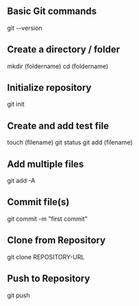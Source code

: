 ## Basic Git commands

git --version

## Create a directory / folder

mkdir (foldername)
cd (foldername)

## Initialize repository

git init 

## Create and add test file

touch (filename)
git status
git add (filename)

## Add multiple files

git add -A

## Commit file(s)

git commit -m "first commit"

## Clone from Repository

git clone REPOSITORY-URL

## Push to Repository

git push
